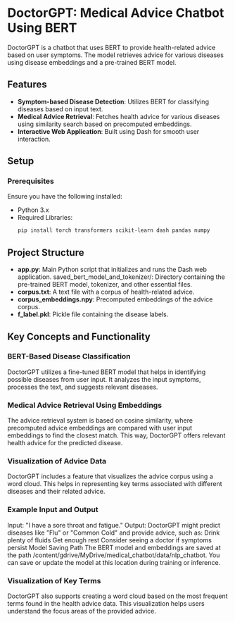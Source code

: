 # DoctorGPT: Medical Advice Chatbot Using BERT

DoctorGPT is a chatbot that uses BERT to provide health-related advice based on user symptoms. The model retrieves advice for various diseases using disease embeddings and a pre-trained BERT model.

## Features
- **Symptom-based Disease Detection**: Utilizes BERT for classifying diseases based on input text.
- **Medical Advice Retrieval**: Fetches health advice for various diseases using similarity search based on precomputed embeddings.
- **Interactive Web Application**: Built using Dash for smooth user interaction.

## Setup

### Prerequisites
Ensure you have the following installed:
- Python 3.x
- Required Libraries:
  ```bash
  pip install torch transformers scikit-learn dash pandas numpy


## Project Structure
- **app.py**: Main Python script that initializes and runs the Dash web application.
saved_bert_model_and_tokenizer/: Directory containing the pre-trained BERT model, tokenizer, and other essential files.
- **corpus.txt**: A text file with a corpus of health-related advice.
- **corpus_embeddings.npy**: Precomputed embeddings of the advice corpus.
- **f_label.pkl**: Pickle file containing the disease labels.



## Key Concepts and Functionality
### BERT-Based Disease Classification
DoctorGPT utilizes a fine-tuned BERT model that helps in identifying possible diseases from user input. It analyzes the input symptoms, processes the text, and suggests relevant diseases.

### Medical Advice Retrieval Using Embeddings
The advice retrieval system is based on cosine similarity, where precomputed advice embeddings are compared with user input embeddings to find the closest match. This way, DoctorGPT offers relevant health advice for the predicted disease.

### Visualization of Advice Data
DoctorGPT includes a feature that visualizes the advice corpus using a word cloud. This helps in representing key terms associated with different diseases and their related advice.

### Example Input and Output
Input: "I have a sore throat and fatigue."
Output: DoctorGPT might predict diseases like "Flu" or "Common Cold" and provide advice, such as:
Drink plenty of fluids
Get enough rest
Consider seeing a doctor if symptoms persist
Model Saving Path
The BERT model and embeddings are saved at the path /content/gdrive/MyDrive/medical_chatbot/data/nlp_chatbot. You can save or update the model at this location during training or inference.

### Visualization of Key Terms
DoctorGPT also supports creating a word cloud based on the most frequent terms found in the health advice data. This visualization helps users understand the focus areas of the provided advice.
